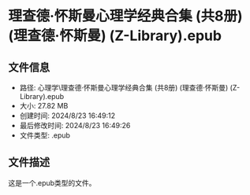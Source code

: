 ﻿# 理查德·怀斯曼心理学经典合集 (共8册) (理查德·怀斯曼) (Z-Library).epub

## 文件信息
- 路径: 心理学\理查德·怀斯曼心理学经典合集 (共8册) (理查德·怀斯曼) (Z-Library).epub
- 大小: 27.82 MB
- 创建时间: 2024/8/23 16:49:12
- 最后修改时间: 2024/8/23 16:49:26
- 文件类型: .epub

## 文件描述
这是一个.epub类型的文件。

